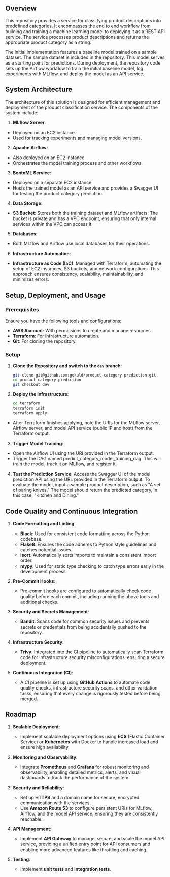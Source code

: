 ## Overview

This repository provides a service for classifying product
descriptions into predefined categories. It encompasses the end to end
workflow from building and training a machine learning model to
deploying it as a REST API service. The service processes product
descriptions and returns the appropriate product category as a string.

The initial implementation features a baseline model trained on a
sample dataset. The sample dataset is included in the repository. This
model serves as a starting point for predictions. During deployment,
the repository code sets up the Airflow workflow to train the initial
baseline model, log experiments with MLflow, and deploy the model as
an API service.


## System Architecture

The architecture of this solution is designed for efficient management
and deployment of the product classification service. The components
of the system include:

1. **MLflow Server**:
- Deployed on an EC2 instance.
- Used for tracking experiments and managing model versions.

2. **Apache Airflow**:
- Also deployed on an EC2 instance.
- Orchestrates the model training process and other workflows.

3. **BentoML Service**:
- Deployed on a separate EC2 instance.
- Hosts the trained model as an API service and provides a Swagger UI
  for testing the product category prediction.

4. **Data Storage**:
- **S3 Bucket**: Stores both the training dataset and MLflow
  artifacts. The bucket is private and has a VPC endpoint, ensuring
  that only internal services within the VPC can access it.

5. **Databases**:
- Both MLflow and Airflow use local databases for their operations.

6. **Infrastructure Automation**:
- **Infrastructure as Code (IaC)**: Managed with Terraform, automating
  the setup of EC2 instances, S3 buckets, and network
  configurations. This approach ensures consistency, scalability,
  maintainability, and minimizes errors.


## Setup, Deployment, and Usage

### Prerequisites

Ensure you have the following tools and configurations:

- **AWS Account**: With permissions to create and manage resources.
- **Terraform**: For infrastructure automation.
- **Git**: For cloning the repository.

### Setup

1. **Clone the Repository and switch to the `dev` branch**:
   ```sh
   git clone git@github.com:gokuld/product-category-prediction.git
   cd product-category-prediction
   git checkout dev
   ```

2. **Deploy the Infrastructure**:
   ```sh
   cd terraform
   terraform init
   terraform apply
   ```
- After Terraform finishes applying, note the URIs for the MLflow
server, Airflow server, and model API service (public IP and host)
from the Terraform output.

3. **Trigger Model Training**:
- Open the Airflow UI using the URI provided in the Terraform output.
- Trigger the DAG named predict_category_model_training_dag. This will
  train the model, track it on MLflow, and register it.

4. **Test the Prediction Service**:
Access the Swagger UI of the model prediction API using the URL
provided in the Terraform output. To evaluate the model, input a
sample product description, such as "A set of paring knives." The
model should return the predicted category, in this case, "Kitchen and
Dining."


## Code Quality and Continuous Integration

1. **Code Formatting and Linting**:
   - **Black**: Used for consistent code formatting across the Python
     codebase.
   - **Flake8**: Ensures the code adheres to Python style guidelines
     and catches potential issues.
   - **isort**: Automatically sorts imports to maintain a consistent
     import order.
   - **mypy**: Used for static type checking to catch type errors
     early in the development process.

2. **Pre-Commit Hooks**:
   - Pre-commit hooks are configured to automatically check code
     quality before each commit, including running the above tools and
     additional checks.

3. **Security and Secrets Management**:
   - **Bandit**: Scans code for common security issues and prevents
     secrets or credentials from being accidentally pushed to the
     repository.

4. **Infrastructure Security**:
   - **Trivy**: Integrated into the CI pipeline to automatically scan
     Terraform code for infrastructure security misconfigurations,
     ensuring a secure deployment.

5. **Continuous Integration (CI)**:
   - A CI pipeline is set up using **GitHub Actions** to automate code
     quality checks, infrastructure security scans, and other
     validation tasks, ensuring that every change is rigorously tested
     before being merged.


## Roadmap

1. **Scalable Deployment**:
   - Implement scalable deployment options using **ECS** (Elastic
     Container Service) or **Kubernetes** with Docker to handle
     increased load and ensure high availability.

2. **Monitoring and Observability**:
   - Integrate **Prometheus** and **Grafana** for robust monitoring
     and observability, enabling detailed metrics, alerts, and visual
     dashboards to track the performance of the system.

3. **Security and Reliability**:
   - Set up **HTTPS** and a domain name for secure, encrypted
     communication with the services.
   - Use **Amazon Route 53** to configure persistent URIs for MLflow,
     Airflow, and the model API service, ensuring they are
     consistently reachable.

4. **API Management**:
   - Implement **API Gateway** to manage, secure, and scale the model
     API service, providing a unified entry point for API consumers
     and enabling more advanced features like throttling and caching.

5. **Testing**:
   - Implement **unit tests** and **integration tests**.
